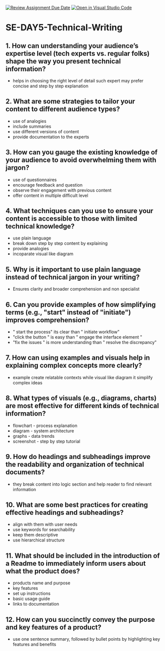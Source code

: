 [![Review Assignment Due Date](https://classroom.github.com/assets/deadline-readme-button-22041afd0340ce965d47ae6ef1cefeee28c7c493a6346c4f15d667ab976d596c.svg)](https://classroom.github.com/a/zsAR-pyY)
[![Open in Visual Studio Code](https://classroom.github.com/assets/open-in-vscode-2e0aaae1b6195c2367325f4f02e2d04e9abb55f0b24a779b69b11b9e10269abc.svg)](https://classroom.github.com/online_ide?assignment_repo_id=18583959&assignment_repo_type=AssignmentRepo)
# SE-DAY5-Technical-Writing
## 1. How can understanding your audience’s expertise level (tech experts vs. regular folks) shape the way you present technical information?
- helps in choosing the right level of detail such expert may prefer concise and step by step explanation
  
## 2. What are some strategies to tailor your content to different audience types?
- use of analogies
- include summaries
- use different versions of content
- provide documentation to the experts
  
## 3. How can you gauge the existing knowledge of your audience to avoid overwhelming them with jargon?
- use of questionnaires
- encourage feedback and question
- observe their engagement with previous content
- offer content in multiple difficult level
  
## 4. What techniques can you use to ensure your content is accessible to those with limited technical knowledge?
- use plain language
- break down step by step content by explaining
- provide analogies
- incoparate visual like diagram
  
## 5. Why is it important to use plain language instead of technical jargon in your writing?
- Ensures clarity and broader comprehension and non specialist
  
## 6. Can you provide examples of how simplifying terms (e.g., "start" instead of "initiate") improves comprehension?
- " start the process" its clear than " initiate workflow"
- "click the button " is easy than " engage the interface element "
- "fix the issues " is more understanding than " resolve the discrepancy"
  
## 7. How can using examples and visuals help in explaining complex concepts more clearly?
- example create relatable contexts while visual like diagram it simplify complex ideas
  
## 8. What types of visuals (e.g., diagrams, charts) are most effective for different kinds of technical information?
- flowchart - process explanation
- diagram - system architecture
- graphs - data trends
- screenshot - step by step tutorial
  
## 9. How do headings and subheadings improve the readability and organization of technical documents?
- they break content into logic section and help reader to find relevant information
  
## 10. What are some best practices for creating effective headings and subheadings?
- align with them with user needs
- use keywords for searchability 
- keep them descriptive
- use hierarchical structure
  
## 11. What should be included in the introduction of a Readme to immediately inform users about what the product does?
- products name and purpose
- key features
- set up instructions
- basic usage guide
- links to documentation
  
## 12. How can you succinctly convey the purpose and key features of a product?
- use one sentence summary, followed by bullet points by highlighting key features and benefits 

